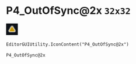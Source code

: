 # P4_OutOfSync@2x `32x32`
<img src="/img/P4_OutOfSync.png" width=32 height=32>

``` CSharp
EditorGUIUtility.IconContent("P4_OutOfSync@2x")
```
```
P4_OutOfSync@2x
```
